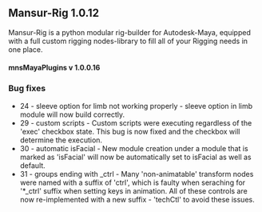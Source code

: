 ## Mansur-Rig 1.0.12

Mansur-Rig is a python modular rig-builder for Autodesk-Maya, equipped with a full custom rigging nodes-library to fill all of your Rigging needs in one place.

#### mnsMayaPlugins v 1.0.0.16

### Bug fixes
- 24 - sleeve option for limb not working properly - sleeve option in limb module will now build correctly.
- 29 - custom scripts - Custom scripts were executing regardless of the 'exec' checkbox state. This bug is now fixed and the checkbox will determine the execution.
- 30 - automatic isFacial - New module creation under a module that is marked as 'isFacial' will now be automatically set to isFacial as well as default.
- 31 - groups ending with _ctrl - Many 'non-animatable' transform nodes were named with a suffix of 'ctrl', which is faulty when seraching for '*_ctrl' suffix when setting keys in animation. All of these controls are now re-implemented with a new suffix - 'techCtl' to avoid these issues. 